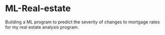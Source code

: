 # ML-Real-estate
Building a ML program to predict the severity of changes to mortgage rates for my real estate analysis program.
